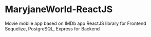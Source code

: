 # MaryjaneWorld-ReactJS
Movie mobile app based on IMDb app
ReactJS library for Frontend
Sequelize, PostgreSQL, Express for Backend
